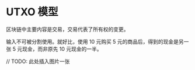 # UTXO 模型

区块链中主要内容是交易，交易代表了所有权的变更。

输入不可被分割使用。就好比，使用 10 元购买 5 元的商品后，得到的现金是另一张 5 元现金，而非原先 10 元现金的一半。

// TODO: 此处插入图片一张
